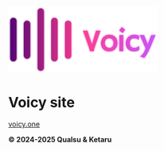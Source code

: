 <img src="public/Logo.png" width="300px"/>

# Voicy site

[voicy.one](https://voicy.one)

**© 2024-2025 Qualsu & Ketaru**